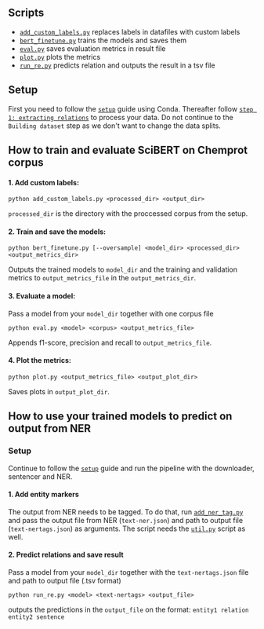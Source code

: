 ## Scripts
* [`add_custom_labels.py`](relation_extraction/add_custom_labels.py) replaces labels in datafiles with custom labels
* [`bert_finetune.py`](relation_extraction/bert_finetune.py) trains the models and saves them
* [`eval.py`](relation_extraction/eval.py) saves evaluation metrics in result file
* [`plot.py`](relation_extraction/plot.py) plots the metrics
* [`run_re.py`](relation_extraction/run_re.py) predicts relation and outputs the result in a tsv file


## Setup

First you need to follow the [`setup`](https://github.com/Aitslab/nlp_2021_alexander_petter#setup-using-conda-anaconda--miniconda) guide using Conda. Thereafter follow [`step 1: extracting relations`](https://github.com/Aitslab/nlp_2021_alexander_petter/tree/master/utils/chemprot#extracting-relations) to process your data. Do not continue to the `Building dataset` step as we don't want to change the data splits.

## How to train and evaluate SciBERT on Chemprot corpus

#### 1. Add custom labels:

```shell
python add_custom_labels.py <processed_dir> <output_dir>
```
`processed_dir` is the directory with the proccessed corpus from the setup. 

#### 2. Train and save the models:

```shell
python bert_finetune.py [--oversample] <model_dir> <processed_dir> <output_metrics_dir>
```
Outputs the trained models to `model_dir` and the training and validation metrics to `output_metrics_file` in the `output_metrics_dir`.

#### 3. Evaluate a model:

Pass a model from your `model_dir` together with one corpus file

```shell
python eval.py <model> <corpus> <output_metrics_file> 
```
Appends f1-score, precision and recall to `output_metrics_file`.

#### 4. Plot the metrics:

```shell
python plot.py <output_metrics_file> <output_plot_dir>
```
Saves plots in `output_plot_dir`.

## How to use your trained models to predict on output from NER

### Setup
Continue to follow the [`setup`](https://github.com/Aitslab/nlp_2021_alexander_petter#setup-using-conda-anaconda--miniconda) guide and run the pipeline with the downloader, sentencer and NER. 

#### 1. Add entity markers
The output from NER needs to be tagged. To do that, run [`add_ner_tag.py`](https://github.com/Aitslab/nlp_2021_alexander_petter/blob/master/under_development/add_ner_tags.py) and pass the output file from NER (`text-ner.json`) and path to output file (`text-nertags.json`) as arguments. The script needs the [`util.py`](https://github.com/Aitslab/nlp_2021_alexander_petter/blob/master/scripts/util.py) script as well.

#### 2. Predict relations and save result

Pass a model from your `model_dir` together with the `text-nertags.json` file and path to output file (.tsv format)

```shell
python run_re.py <model> <text-nertags> <output_file> 
```
outputs the predictions in the `output_file` on the format: `entity1 relation entity2 sentence`
